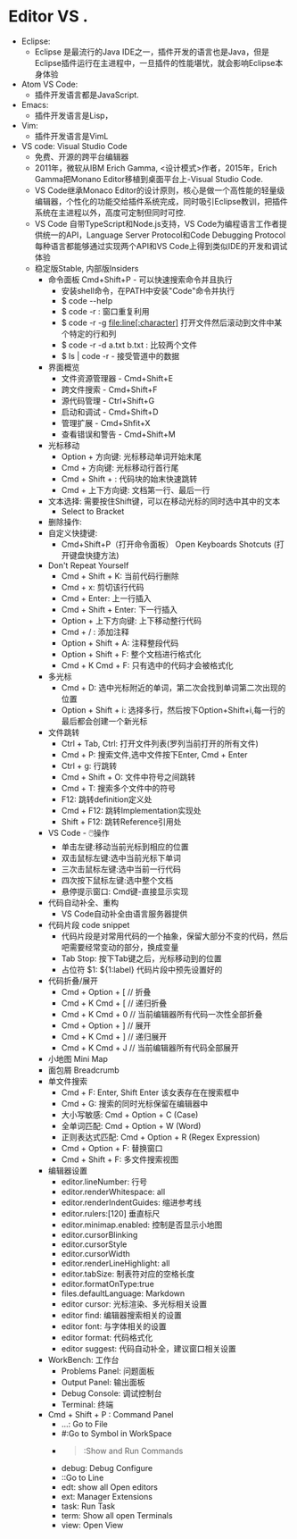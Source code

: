 Editor VS . 
===========

* Eclipse:
    - Eclipse 是最流行的Java IDE之一，插件开发的语言也是Java，但是Eclipse插件运行在主进程中，一旦插件的性能堪忧，就会影响Eclipse本身体验
* Atom VS Code: 
    - 插件开发语言都是JavaScript.
* Emacs:
    - 插件开发语言是Lisp， 
* Vim:
    - 插件开发语言是VimL 
* VS code: Visual Studio Code
    - 免费、开源的跨平台编辑器
    - 2011年，微软从IBM Erich Gamma, <设计模式>作者，2015年，Erich Gamma把Monano Editor移植到桌面平台上-Visual Studio Code.
    - VS Code继承Monaco Editor的设计原则，核心是做一个高性能的轻量级编辑器，个性化的功能交给插件系统完成，同时吸引Eclipse教训，把插件系统在主进程以外，高度可定制但同时可控.
    - VS Code 自带TypeScript和Node.js支持，VS Code为编程语言工作者提供统一的API，Language Server Protocol和Code Debugging Protocol每种语言都能够通过实现两个API和VS Code上得到类似IDE的开发和调试体验 
    - 稳定版Stable, 内部版Insiders
        * 命令面板 Cmd+Shift+P - 可以快速搜索命令并且执行 
            - 安装shell命令，在PATH中安装"Code"命令并执行
            - $ code --help 
            - $ code -r : 窗口重复利用
            - $ code -r -g <file:line[:character]> 打开文件然后滚动到文件中某个特定的行和列
            - $ code -r -d a.txt b.txt : 比较两个文件
            - $ ls | code -r - 接受管道中的数据 
        * 界面概览
            - 文件资源管理器 - Cmd+Shift+E 
            - 跨文件搜索 - Cmd+Shift+F 
            - 源代码管理 - Ctrl+Shift+G 
            - 启动和调试 - Cmd+Shift+D 
            - 管理扩展 - Cmd+Shfit+X 
            - 查看错误和警告 - Cmd+Shift+M
        * 光标移动
            - Option + 方向键: 光标移动单词开始末尾
            - Cmd + 方向键: 光标移动行首行尾
            - Cmd + Shift + \: 代码块的始末快速跳转 
            - Cmd + 上下方向键: 文档第一行、最后一行 
        * 文本选择: 需要按住Shift键，可以在移动光标的同时选中其中的文本 
            - Select to Bracket 
        * 删除操作: 
        * 自定义快捷键:
            - Cmd+Shift+P（打开命令面板） Open Keyboards Shotcuts (打开键盘快捷方法) 
        * Don't Repeat Yourself 
            - Cmd + Shift + K: 当前代码行删除 
            - Cmd + x: 剪切该行代码 
            - Cmd + Enter: 上一行插入 
            - Cmd + Shift + Enter: 下一行插入 
            - Option + 上下方向键: 上下移动整行代码 
            - Cmd + / : 添加注释 
            - Option + Shift + A: 注释整段代码
            - Option + Shift + F: 整个文档进行格式化
            - Cmd + K Cmd + F: 只有选中的代码才会被格式化 
        * 多光标
            - Cmd + D: 选中光标附近的单词，第二次会找到单词第二次出现的位置
            - Option + Shift + i: 选择多行，然后按下Option+Shift+i,每一行的最后都会创建一个新光标 
        * 文件跳转
            - Ctrl + Tab, Ctrl: 打开文件列表(罗列当前打开的所有文件)
            - Cmd + P: 搜索文件,选中文件按下Enter, Cmd + Enter
            - Ctrl + g: 行跳转 
            - Cmd + Shift + O: 文件中符号之间跳转
            - Cmd + T: 搜索多个文件中的符号
            - F12: 跳转definition定义处
            - Cmd + F12: 跳转Implementation实现处 
            - Shift + F12: 跳转Reference引用处
        * VS Code - 🖱️操作
            - 单击左键:移动当前光标到相应的位置
            - 双击鼠标左键:选中当前光标下单词
            - 三次击鼠标左键:选中当前一行代码
            - 四次按下鼠标左键:选中整个文档 
            - 悬停提示窗口: Cmd键-直接显示实现 
        * 代码自动补全、重构
            - VS Code自动补全由语言服务器提供
        * 代码片段 code snippet 
            - 代码片段是对常用代码的一个抽象，保留大部分不变的代码，然后吧需要经常变动的部分，换成变量
            - Tab Stop: 按下Tab键之后，光标移动到的位置
            - 占位符 $1: ${1:label} 代码片段中预先设置好的
        * 代码折叠/展开
            - Cmd + Option + [  // 折叠
            - Cmd + K Cmd + [   // 递归折叠 
            - Cmd + K Cmd + 0   // 当前编辑器所有代码一次性全部折叠
            - Cmd + Option + ]  // 展开 
            - Cmd + K Cmd + ]   // 递归展开
            - Cmd + K Cmd + J   // 当前编辑器所有代码全部展开
        * 小地图 Mini Map 
        * 面包屑 Breadcrumb
        * 单文件搜索
            - Cmd + F: Enter, Shift Enter 该女表存在在搜索框中
            - Cmd + G: 搜索的同时光标保留在编辑器中
            - 大小写敏感: Cmd + Option + C (Case)
            - 全单词匹配: Cmd + Option + W (Word)
            - 正则表达式匹配: Cmd + Option + R (Regex Expression)
            - Cmd + Option + F: 替换窗口
            - Cmd + Shift + F: 多文件搜索视图 
        * 编辑器设置
            - editor.lineNumber: 行号
            - editor.renderWhitespace: all 
            - editor.renderIndentGuides: 缩进参考线
            - editor.rulers:[120] 垂直标尺
            - editor.minimap.enabled: 控制是否显示小地图
            - editor.cursorBlinking 
            - editor.cursorStyle
            - editor.cursorWidth
            - editor.renderLineHighlight: all 
            - editor.tabSize: 制表符对应的空格长度 
            - editor.formatOnType:true 
            - files.defaultLanguage: Markdown
            - editor cursor: 光标渲染、多光标相关设置
            - editor find: 编辑器搜索相关的设置
            - editor font: 与字体相关的设置 
            - editor format: 代码格式化
            - editor suggest: 代码自动补全，建议窗口相关设置 
        * WorkBench: 工作台 
            - Problems Panel: 问题面板 
            - Output Panel: 输出面板 
            - Debug Console: 调试控制台
            - Terminal: 终端 
        * Cmd + Shift + P : Command Panel 
            - ...: Go to File 
            - #:Go to Symbol in WorkSpace 
            - >:Show and Run Commands 
            - debug: Debug Configure 
            - ::Go to Line 
            - edt: show all Open editors 
            - ext: Manager Extensions 
            - task: Run Task 
            - term: Show all open Terminals 
            - view: Open View 
            
            
            
